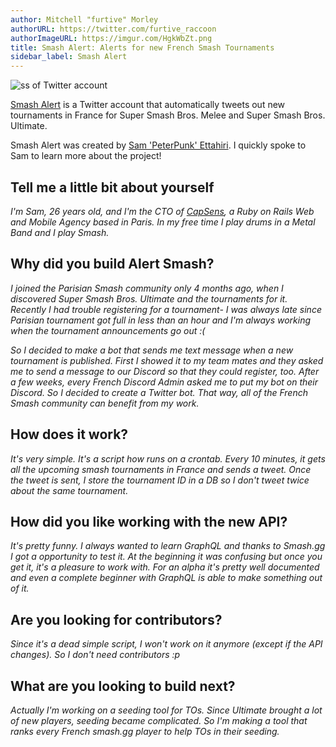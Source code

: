```yaml
---
author: Mitchell "furtive" Morley
authorURL: https://twitter.com/furtive_raccoon
authorImageURL: https://imgur.com/HgkWbZt.png
title: Smash Alert: Alerts for new French Smash Tournaments
sidebar_label: Smash Alert
---
```


![ss of Twitter account](https://imgur.com/U6htypD.png)

<a href="https://twitter.com/alert_smash" target="_blank">Smash Alert</a> is a Twitter account that automatically
 tweets out new tournaments in France for Super Smash Bros. Melee and Super Smash Bros. Ultimate.
<!--truncate-->

Smash Alert was created by <a href="https://twitter.com/PeterPunk___" target="_blank">Sam 'PeterPunk' Ettahiri</a>.
I quickly spoke to Sam to learn more about the project!

## Tell me a little bit about yourself

*I'm Sam, 26 years old, and I'm the CTO of <a href="https://capsens.eu/" target="_blank">CapSens</a>, a Ruby on Rails
 Web and Mobile Agency based in Paris.
In my free time I play drums in a Metal Band and I play Smash.*

## Why did you build Alert Smash?

*I joined the Parisian Smash community only 4 months ago, when I discovered Super Smash Bros. Ultimate and the tournaments for it.
Recently I had trouble registering for a tournament-
I was always late since Parisian tournament got full in less than an hour and I'm always working when the tournament announcements
 go out :(*

*So I decided to make a bot that sends me text message when a new tournament is published.
First I showed it to my team mates and they asked me to send a message to our Discord so that they could register, too.
After a few weeks, every French Discord Admin asked me to put my bot on their Discord.
So I decided to create a Twitter bot.
That way, all of the French Smash community can benefit from my work.*

## How does it work?

*It's very simple.
It's a script how runs on a crontab.
Every 10 minutes, it gets all the upcoming smash tournaments in France and sends a tweet.
Once the tweet is sent, I store the tournament ID in a DB so I don't tweet twice about the same tournament.*

## How did you like working with the new API?

*It's pretty funny.
I always wanted to learn GraphQL and thanks to Smash.gg I got a opportunity to test it.
At the beginning it was confusing but once you get it, it's a pleasure to work with.
For an alpha it's pretty well documented and even a complete beginner with GraphQL is able to make something out of it.*

## Are you looking for contributors?

*Since it's a dead simple script, I won't work on it anymore (except if the API changes).
So I don't need contributors :p*

## What are you looking to build next?

*Actually I'm working on a seeding tool for TOs.
Since Ultimate brought a lot of new players, seeding became complicated.
So I'm making a tool that ranks every French smash.gg player to help TOs in their seeding.*
